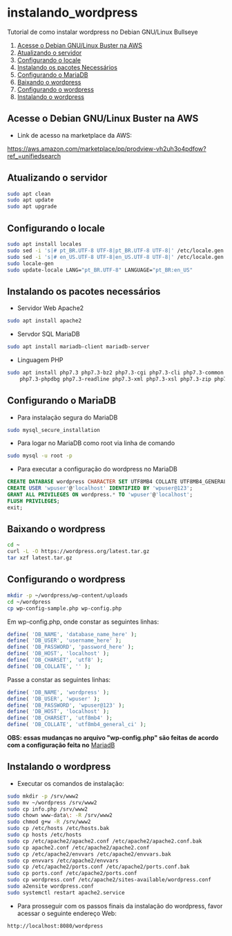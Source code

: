 # instalando_wordpress
Tutorial de como instalar wordpress no Debian GNU/Linux Bullseye

1. [Acesse o Debian GNU/Linux Buster na AWS](#acesse-o-debian-gnulinux-buster-na-aws)
2. [Atualizando o servidor](#atualizando-o-servidor)
3. [Configurando o locale](#configurando-o-locale)
4. [Instalando os pacotes Necessários](#instalando-os-pacotes-necessários)
5. [Configurando o MariaDB](#configurando-o-mariadb)
6. [Baixando o wordpress](#baixando-o-wordpress)
7. [Configurando o wordpress](#configurando-o-wordpress)
8. [Instalando o wordpress](#instalando-o-wordpress)

## Acesse o Debian GNU/Linux Buster na AWS

- Link de acesso na marketplace da AWS:

https://aws.amazon.com/marketplace/pp/prodview-vh2uh3o4pdfow?ref_=unifiedsearch

## Atualizando o servidor

```sh
sudo apt clean
sudo apt update
sudo apt upgrade
```

## Configurando o locale

```sh
sudo apt install locales
sudo sed -i 's|# pt_BR.UTF-8 UTF-8|pt_BR.UTF-8 UTF-8|' /etc/locale.gen
sudo sed -i 's|# en_US.UTF-8 UTF-8|en_US.UTF-8 UTF-8|' /etc/locale.gen
sudo locale-gen
sudo update-locale LANG="pt_BR.UTF-8" LANGUAGE="pt_BR:en_US"
```
## Instalando os pacotes necessários

- Servidor Web Apache2

```sh
sudo apt install apache2
```

- Servdor SQL MariaDB

```sh
sudo apt install mariadb-client mariadb-server
```

- Linguagem PHP

```sh
sudo apt install php7.3 php7.3-bz2 php7.3-cgi php7.3-cli php7.3-common php7.3-dev php7.3-json php7.3-mbstring php7.3-mysql php7.3-opcache \
    php7.3-phpdbg php7.3-readline php7.3-xml php7.3-xsl php7.3-zip php7.3-fpm libapache2-mod-php7.3
```

## Configurando o MariaDB

- Para instalação segura do MariaDB

```sh
sudo mysql_secure_installation
```

- Para logar no MariaDB como root via linha de comando

```sh
sudo mysql -u root -p
```

- Para executar a configuração do wordpress no MariaDB

```sql
CREATE DATABASE wordpress CHARACTER SET UTF8MB4 COLLATE UTF8MB4_GENERAL_CI;
CREATE USER 'wpuser'@'localhost' IDENTIFIED BY 'wpuser@123';
GRANT ALL PRIVILEGES ON wordpress.* TO 'wpuser'@'localhost';
FLUSH PRIVILEGES;
exit;
```

## Baixando o wordpress

```sh
cd ~
curl -L -O https://wordpress.org/latest.tar.gz
tar xzf latest.tar.gz
```

## Configurando o wordpress

```sh
mkdir -p ~/wordpress/wp-content/uploads
cd ~/wordpress
cp wp-config-sample.php wp-config.php
```

Em wp-config.php, onde constar as seguintes linhas:

```php
define( 'DB_NAME', 'database_name_here' );
define( 'DB_USER', 'username_here' );
define( 'DB_PASSWORD', 'password_here' );
define( 'DB_HOST', 'localhost' );
define( 'DB_CHARSET', 'utf8' );
define( 'DB_COLLATE', '' );
```

Passe a constar as seguintes linhas:

```php
define( 'DB_NAME', 'wordpress' );
define( 'DB_USER', 'wpuser' );
define( 'DB_PASSWORD', 'wpuser@123' );
define( 'DB_HOST', 'localhost' );
define( 'DB_CHARSET', 'utf8mb4' );
define( 'DB_COLLATE', 'utf8mb4_general_ci' );
```

**OBS: essas mudanças no arquivo "wp-config.php" são feitas de acordo com a configuração feita no** [MariadB](#configurando-o-mariadb)

## Instalando o wordpress

- Executar os comandos de instalação:

```sh
sudo mkdir -p /srv/www2
sudo mv ~/wordpress /srv/www2
sudo cp info.php /srv/www2
sudo chown www-data\: -R /srv/www2
sudo chmod g+w -R /srv/www2
sudo cp /etc/hosts /etc/hosts.bak
sudo cp hosts /etc/hosts
sudo cp /etc/apache2/apache2.conf /etc/apache2/apache2.conf.bak
sudo cp apache2.conf /etc/apache2/apache2.conf
sudo cp /etc/apache2/envvars /etc/apache2/envvars.bak
sudo cp envvars /etc/apache2/envvars
sudo cp /etc/apache2/ports.conf /etc/apache2/ports.conf.bak
sudo cp ports.conf /etc/apache2/ports.conf
sudo cp wordpress.conf /etc/apache2/sites-available/wordpress.conf
sudo a2ensite wordpress.conf
sudo systemctl restart apache2.service
```

- Para prosseguir com os passos finais da instalação do wordpress, favor acessar o seguinte endereço Web:

``http://localhost:8080/wordpress``

